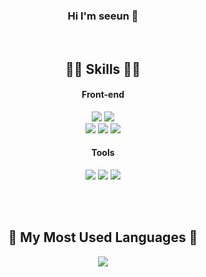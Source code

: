 <div align="center">
  
  ### Hi I'm seeun 🥳
 
  <br>
  
   ## 🤸‍♀️  Skills 🤸‍♀️ 

   #### Front-end  
  <img src="https://img.shields.io/badge/ES6-ffb13b?style=flat&logo=javascript&logoColor=white"/> 
  <img src="https://img.shields.io/badge/Typescript-3178C6?style=flat-square&logo=Typescript&logoColor=white"/>
  <br>
  <img src="https://img.shields.io/badge/React-005571?style=flat&logo=React&logoColor=white"/>
  <img src="https://img.shields.io/badge/Next.js-000000?style=flat&logo=Next.js&logoColor=white"/>
  <img src="https://img.shields.io/badge/Redux-764ABC?style=flat&logo=Redux&logoColor=white"/>
  
  <br>
  
  #### Tools 
  <img src="https://img.shields.io/badge/GitHub-333664?style=flat&logo=GitHub&logoColor=white"/>
  <img src="https://img.shields.io/badge/Notion-000000?style=flat&logo=Notion&logoColor=white"/>
  <img src="https://img.shields.io/badge/Figma-F24E1E?style=flat&logo=Figma&logoColor=white"/>
  
  <br><br>
  
 ## 🚗  My Most Used Languages 🚗 
  
  <a href="https://github.com/Easy-Hwan">
    <img align="center" src="https://github-readme-stats.vercel.app/api/top-langs/?username=seeun214&layout=compact&show_icons=true&show_owner=ture&hide_title=true&theme=nord&hide=Objective%2DC,c,scss,shell,ruby" />
  </a>
</p>
</div>
